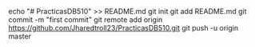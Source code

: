 echo "# PracticasDB510" >> README.md
git init
git add README.md
git commit -m "first commit"
git remote add origin https://github.com/Jharedtroll23/PracticasDB510.git
git push -u origin master
